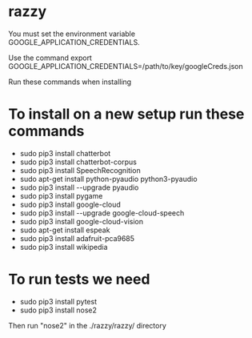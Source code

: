 # razzy
You must set the environment variable GOOGLE_APPLICATION_CREDENTIALS. 

Use the command
export GOOGLE_APPLICATION_CREDENTIALS=/path/to/key/googleCreds.json

Run these commands when installing

# To install on a new setup run these commands
- sudo pip3 install chatterbot
- sudo pip3 install chatterbot-corpus
- sudo pip3 install SpeechRecognition
- sudo apt-get install python-pyaudio python3-pyaudio
- sudo pip3 install --upgrade pyaudio
- sudo pip3 install pygame
- sudo pip3 install google-cloud
- sudo pip3 install --upgrade google-cloud-speech
- sudo pip3 install google-cloud-vision
- sudo apt-get install espeak
- sudo pip3 install adafruit-pca9685
- sudo pip3 install wikipedia

# To run tests we need
- sudo pip3 install pytest
- sudo pip3 install nose2

Then run "nose2" in the ./razzy/razzy/ directory